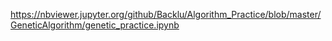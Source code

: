 
https://nbviewer.jupyter.org/github/Backlu/Algorithm_Practice/blob/master/GeneticAlgorithm/genetic_practice.ipynb

